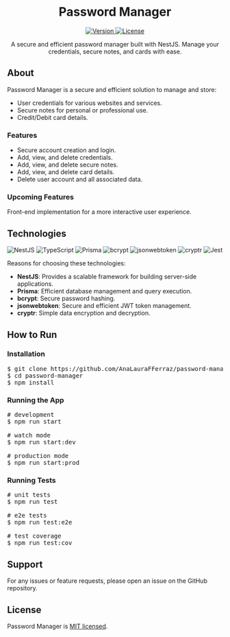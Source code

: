 <h1 align="center">Password Manager</h1>

<p align="center">
  <!-- Badges -->
  <a href="https://github.com/AnaLauraFFerraz/password-manager" target="_blank">
    <img src="https://img.shields.io/badge/version-1.0.0-blue.svg" alt="Version" />
  </a>
  <a href="https://github.com/AnaLauraFFerraz/password-manager" target="_blank">
    <img src="https://img.shields.io/badge/license-MIT-green.svg" alt="License" />
  </a>
</p>

<p align="center">
  A secure and efficient password manager built with NestJS. Manage your credentials, secure notes, and cards with ease.
</p>



<h2>About</h2>

<p>
  Password Manager is a secure and efficient solution to manage and store:
  <ul>
    <li>User credentials for various websites and services.</li>
    <li>Secure notes for personal or professional use.</li>
    <li>Credit/Debit card details.</li>
  </ul>
</p>

<h3>Features</h3>
<ul>
  <li>Secure account creation and login.</li>
  <li>Add, view, and delete credentials.</li>
  <li>Add, view, and delete secure notes.</li>
  <li>Add, view, and delete card details.</li>
  <li>Delete user account and all associated data.</li>
</ul>

<h3>Upcoming Features</h3>
<p>
  Front-end implementation for a more interactive user experience.
</p>

<h2>Technologies</h2>

<p>
  <img src="https://img.shields.io/badge/-NestJS-e0234e?style=flat-square&logo=nestjs&logoColor=white" alt="NestJS" />
  <img src="https://img.shields.io/badge/TypeScript-blue" alt="TypeScript">
  <img src="https://img.shields.io/badge/-Prisma-2D3748?style=flat-square&logo=prisma&logoColor=white" alt="Prisma" />
  <img src="https://img.shields.io/badge/-bcrypt-563D7C?style=flat-square" alt="bcrypt" />
  <img src="https://img.shields.io/badge/-jsonwebtoken-000000?style=flat-square" alt="jsonwebtoken" />
  <img src="https://img.shields.io/badge/-cryptr-68A063?style=flat-square" alt="cryptr" />
  <img src="https://img.shields.io/badge/Jest-C21325" alt="Jest">
</p>

<p>
  Reasons for choosing these technologies:
  <ul>
    <li><strong>NestJS</strong>: Provides a scalable framework for building server-side applications.</li>
    <li><strong>Prisma</strong>: Efficient database management and query execution.</li>
    <li><strong>bcrypt</strong>: Secure password hashing.</li>
    <li><strong>jsonwebtoken</strong>: Secure and efficient JWT token management.</li>
    <li><strong>cryptr</strong>: Simple data encryption and decryption.</li>
  </ul>
</p>

<h2>How to Run</h2>

<h3>Installation</h3>

<pre>
$ git clone https://github.com/AnaLauraFFerraz/password-manager.git
$ cd password-manager
$ npm install
</pre>

<h3>Running the App</h3>

<pre>
# development
$ npm run start

# watch mode
$ npm run start:dev

# production mode
$ npm run start:prod
</pre>

<h3>Running Tests</h3>

<pre>
# unit tests
$ npm run test

# e2e tests
$ npm run test:e2e

# test coverage
$ npm run test:cov
</pre>

<h2>Support</h2>

<p>
  For any issues or feature requests, please open an issue on the GitHub repository.
</p>

<h2>License</h2>

<p>
  Password Manager is <a href="LICENSE">MIT licensed</a>.
</p>
